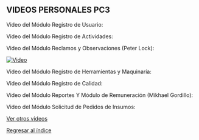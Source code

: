 ## VIDEOS PERSONALES PC3

Video del Módulo Registro de Usuario:

Video del Módulo Registro de Actividades:

Video del Módulo Reclamos y Observaciones (Peter Lock):

[![Video](https://img.youtube.com/vi/ArPOsv2--8U/0.jpg)](https://youtu.be/ArPOsv2--8U)

Video del Módulo Registro de Herramientas y Maquinaría:

Video del Módulo Registro de Calidad:

Video del Módulo Reportes Y Módulo de Remuneración (Mikhael Gordillo): 

Video del Módulo Solicitud de Pedidos de Insumos:



[Ver otros videos](Videos.md)

[Regresar al índice](../README.md)

